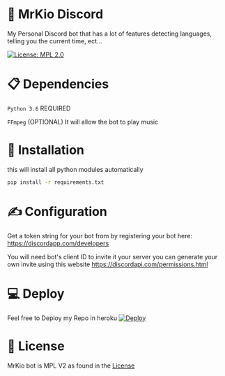 # 🤖 MrKio Discord
My Personal Discord bot that has a lot of features detecting languages, telling you the current time, ect...

[![License: MPL 2.0](https://img.shields.io/badge/License-MPL%202.0-brightgreen.svg)](https://opensource.org/licenses/MPL-2.0)


# 📋 Dependencies
`Python 3.6` REQUIRED

`FFmpeg` (OPTIONAL) It will allow the bot to play music

# 📌 Installation
this will install all python modules automatically
```bash
pip install -r requirements.txt
```

# ✍ Configuration
Get a token string for your bot from by registering your bot here: https://discordapp.com/developers 

You will need bot's client ID to invite it your server you can generate your own invite using this website https://discordapi.com/permissions.html


# 💻 Deploy
Feel free to Deploy my Repo in heroku
[![Deploy](https://www.herokucdn.com/deploy/button.svg)](https://heroku.com/deploy)

# 📄 License
MrKio bot is MPL V2 as found in the [License](https://github.com/MrKioZ/MrKioDiscord/License)
